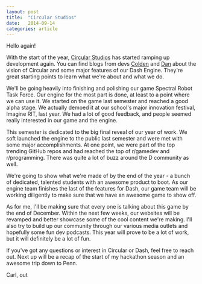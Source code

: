 ```yaml
---
layout: post
title:  "Circular Studios"
date:   2014-09-14
categories: article
---
```


Hello again!

With the start of the year, [Circular Studios][circular] has started ramping up development again. You can find blogs from devs [Colden][colden] and [Dan][dan] about the vision of Circular and some major features of our Dash Engine. They're great starting points to learn what we're about and what we do.

We'll be going heavily into finishing and polishing our game Spectral Robot Task Force. Our engine for the most part is done, at least to a point where we can use it. We started on the game last semester and reached a good alpha stage. We actually demoed it at our school's major innovation festival, Imagine RIT, last year. We had a lot of good feedback, and people seemed really interested in our game and the engine.

This semester is dedicated to the big final reveal of our year of work. We soft launched the engine to the public last semester and were met with some major accomplishments. At one point, we were part of the top trending GitHub repos and had reached the top of r/gamedev and r/programming. There was quite a lot of buzz around the D community as well.

We're going to show what we're made of by the end of the year - a bunch of dedicated, talented students with an awesome product to boot. As our engine team finishes the last of the features for Dash, our game team will be working diligently to make sure that we have an awesome game to show off. 

As for me, I'll be making sure that every one is talking about this game by the end of December. Within the next few weeks, our websites will be revamped and better showcase some of the cool content we're making. I'll also try to build up our community through our various media outlets and hopefully some fun dev podcasts. This year will prove to be a lot of work, but it will definitely be a lot of fun.

If you've got any questions or interest in Circular or Dash, feel free to reach out. Next up will be a recap of the start of my hackathon season and an awesome trip down to Penn.

Carl, out

[circular]:http://www.circularstudios.com/
[colden]:http://blog.coldencullen.com/dash-the-missing-feature-list/
[dan]:http://blog.danieljost.com/the-vision-of-circular-studios-fall-2014/